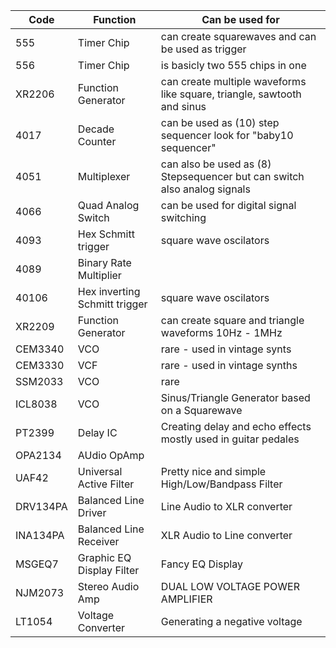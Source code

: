 | Code	   | Function	                     | Can be used for                                                           |
| -------- | ----------------------------- | ------------------------------------------------------------------------- |
| 555	     | Timer Chip	                   | can create squarewaves and can be used as trigger                         |
| 556	     | Timer Chip	                   | is basicly two 555 chips in one                                           |
| XR2206	 | Function Generator	           | can create multiple waveforms like square, triangle, sawtooth and sinus   |
| 4017	   | Decade Counter	               | can be used as (10) step sequencer look for "baby10 sequencer"            |
| 4051	   | Multiplexer	                 | can also be used as (8) Stepsequencer but can switch also analog signals  |
| 4066     | Quad Analog Switch            | can be used for digital signal switching                                  |
| 4093	   | Hex Schmitt trigger           | square wave oscilators                                                    |
| 4089     | Binary Rate Multiplier        |                                                                           |
| 40106	   | Hex inverting Schmitt trigger | square wave oscilators                                                    |
| XR2209	 | Function Generator	           | can create square and triangle waveforms 10Hz - 1MHz                      |
| CEM3340	 | VCO	                         | rare - used in vintage synts                                              |
| CEM3330	 | VCF	                         | rare - used in vintage synths                                             |
| SSM2033	 | VCO	                         | rare                                                                      |
| ICL8038  | VCO                           | Sinus/Triangle Generator based on a Squarewave                            |
| PT2399   | Delay IC                      | Creating delay and echo effects mostly used in guitar pedales             |
| OPA2134  | AUdio OpAmp                   |                                                                           |
| UAF42    | Universal Active Filter       | Pretty nice and simple High/Low/Bandpass Filter                           |
| DRV134PA | Balanced Line Driver          | Line Audio to XLR converter                                               |
| INA134PA | Balanced Line Receiver        | XLR Audio to Line converter                                               |
| MSGEQ7   | Graphic EQ Display Filter     | Fancy EQ Display                                                          |
| NJM2073  | Stereo Audio Amp              | DUAL LOW VOLTAGE POWER AMPLIFIER                                          |
| LT1054   | Voltage Converter             | Generating a negative voltage                                             |
